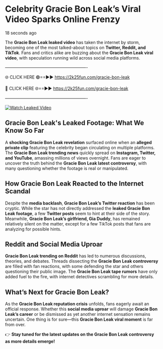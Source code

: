 # Celebrity Gracie Bon Leak’s Viral Video Sparks Online Frenzy

18 seconds ago

The **Gracie Bon Leak leaked video** has taken the internet by storm, becoming one of the most talked-about topics on **Twitter, Reddit, and TikTok**. Fans and critics alike are buzzing about the **Gracie Bon Leak viral video**, with speculation running wild across social media platforms.

———————————————————-

🌐 CLICK HERE 🟢==►► https://2k25fun.com/gracie-bon-leak

🔴 CLICK HERE 🌐==►► https://2k25fun.com/gracie-bon-leak

———————————————————-

[![Watch Leaked Video](https://miro.medium.com/v2/resize:fit:828/format:webp/1*cilzJN44JGOrTw9NJCrNHA.gif "Watch Leaked Video")](https://2k25fun.com/gracie-bon-leak)

## **Gracie Bon Leak's Leaked Footage: What We Know So Far**  
A **shocking Gracie Bon Leak revelation** surfaced online when an **alleged private clip** featuring the celebrity began circulating on multiple platforms. The **Gracie Bon Leak trending news** quickly spread on **Instagram, Twitter, and YouTube**, amassing millions of views overnight. Fans are eager to uncover the truth behind the **Gracie Bon Leak latest controversy**, with many questioning whether the footage is real or manipulated.  

## **How Gracie Bon Leak Reacted to the Internet Scandal**  
Despite the **media backlash**, **Gracie Bon Leak’s Twitter reaction** has been cryptic. While the star has not directly addressed the **leaked Gracie Bon Leak footage**, a few **Twitter posts** seem to hint at their side of the story. Meanwhile, **Gracie Bon Leak’s girlfriend, Gia Duddy**, has remained relatively silent on the matter, except for a few TikTok posts that fans are analyzing for possible hints.  

## **Reddit and Social Media Uproar**  
**Gracie Bon Leak trending on Reddit** has led to numerous discussions, theories, and debates. Threads dissecting the **Gracie Bon Leak controversy** are filled with fan reactions, with some defending the star and others questioning their public image. The **Gracie Bon Leak tape rumors** have only added fuel to the fire, with internet detectives scrambling for more details.  

## **What’s Next for Gracie Bon Leak?**  
As the **Gracie Bon Leak reputation crisis** unfolds, fans eagerly await an official response. Whether this **social media uproar** will damage **Gracie Bon Leak’s career** or be dismissed as yet another internet sensation remains uncertain. One thing is for sure—this **Gracie Bon Leak viral moment** is far from over.  

👉 **Stay tuned for the latest updates on the Gracie Bon Leak controversy as more details emerge!**  